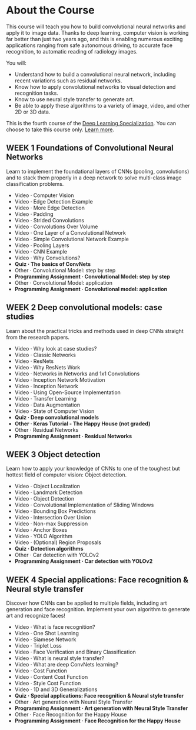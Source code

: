 # About the Course
This course will teach you how to build convolutional neural networks and apply it to image data. Thanks to deep learning, computer vision is working far better than just two years ago, and this is enabling numerous exciting applications ranging from safe autonomous driving, to accurate face recognition, to automatic reading of radiology images. 

You will:
- Understand how to build a convolutional neural network, including recent variations such as residual networks.
- Know how to apply convolutional networks to visual detection and recognition tasks.
- Know to use neural style transfer to generate art.
- Be able to apply these algorithms to a variety of image, video, and other 2D or 3D data.

This is the fourth course of the [Deep Learning Specialization](https://www.coursera.org/specializations/deep-learning).
You can choose to take this course only. [Learn more](https://www.coursera.org/learn/convolutional-neural-networks).

## WEEK 1 Foundations of Convolutional Neural Networks
Learn to implement the foundational layers of CNNs (pooling, convolutions) and to stack them properly in a deep network to solve multi-class image classification problems.
-	Video · Computer Vision
-	Video · Edge Detection Example
-	Video · More Edge Detection
-	Video · Padding
-	Video · Strided Convolutions
-	Video · Convolutions Over Volume
-	Video · One Layer of a Convolutional Network
-	Video · Simple Convolutional Network Example
-	Video · Pooling Layers
-	Video · CNN Example
-	Video · Why Convolutions?
-	**Quiz · The basics of ConvNets**
-	Other · Convolutional Model: step by step
-	**Programming Assignment · Convolutional Model: step by step**
-	Other · Convolutional Model: application
-	**Programming Assignment · Convolutional model: application**

## WEEK 2 Deep convolutional models: case studies
Learn about the practical tricks and methods used in deep CNNs straight from the research papers.
-	Video · Why look at case studies?
-	Video · Classic Networks
-	Video · ResNets
-	Video · Why ResNets Work
-	Video · Networks in Networks and 1x1 Convolutions
-	Video · Inception Network Motivation
-	Video · Inception Network
-	Video · Using Open-Source Implementation
-	Video · Transfer Learning
-	Video · Data Augmentation
-	Video · State of Computer Vision
-	**Quiz · Deep convolutional models**
-	**Other · Keras Tutorial - The Happy House (not graded)**
-	Other · Residual Networks
-	**Programming Assignment · Residual Networks**

## WEEK 3 Object detection
Learn how to apply your knowledge of CNNs to one of the toughest but hottest field of computer vision: Object detection.
-	Video · Object Localization
-	Video · Landmark Detection
-	Video · Object Detection
-	Video · Convolutional Implementation of Sliding Windows
-	Video · Bounding Box Predictions
-	Video · Intersection Over Union
-	Video · Non-max Suppression
-	Video · Anchor Boxes
-	Video · YOLO Algorithm
-	Video · (Optional) Region Proposals
-	**Quiz · Detection algorithms**
-	Other · Car detection with YOLOv2
-	**Programming Assignment · Car detection with YOLOv2**

## WEEK 4 Special applications: Face recognition & Neural style transfer
Discover how CNNs can be applied to multiple fields, including art generation and face recognition. Implement your own algorithm to generate art and recognize faces!
-	Video · What is face recognition?
-	Video · One Shot Learning
-	Video · Siamese Network
-	Video · Triplet Loss
-	Video · Face Verification and Binary Classification
-	Video · What is neural style transfer?
-	Video · What are deep ConvNets learning?
-	Video · Cost Function
-	Video · Content Cost Function
-	Video · Style Cost Function
-	Video · 1D and 3D Generalizations
-	**Quiz · Special applications: Face recognition & Neural style transfer**
-	Other · Art generation with Neural Style Transfer
-	**Programming Assignment · Art generation with Neural Style Transfer**
-	Other · Face Recognition for the Happy House
-	**Programming Assignment · Face Recognition for the Happy House**
